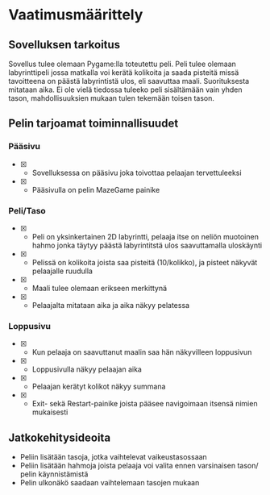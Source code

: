 # Vaatimusmäärittely

## Sovelluksen tarkoitus

Sovellus tulee olemaan Pygame:lla toteutettu peli. Peli tulee olemaan labyrinttipeli jossa matkalla voi kerätä kolikoita ja saada pisteitä missä tavoitteena on päästä labyrintistä ulos, eli saavuttaa maali. Suorituksesta mitataan aika. Ei ole vielä tiedossa tuleeko peli sisältämään vain yhden tason, mahdollisuuksien mukaan tulen tekemään toisen tason. 

## Pelin tarjoamat toiminnallisuudet

### Pääsivu
- [x] - Sovelluksessa on pääsivu joka toivottaa pelaajan tervettuleeksi
- [x] - Pääsivulla on pelin MazeGame painike

### Peli/Taso
- [x] - Peli on yksinkertainen 2D labyrintti, pelaaja itse on neliön muotoinen hahmo jonka täytyy päästä labyrintitstä ulos saavuttamalla uloskäynti
- [x] - Pelissä on kolikoita joista saa pisteitä (10/kolikko), ja pisteet näkyvät pelaajalle ruudulla
- [x] - Maali tulee olemaan erikseen merkittynä
- [x] - Pelaajalta mitataan aika ja aika näkyy pelatessa

### Loppusivu
- [x] - Kun pelaaja on saavuttanut maalin saa hän näkyvilleen loppusivun
- [x] - Loppusivulla näkyy pelaajan aika
- [x] - Pelaajan kerätyt kolikot näkyy summana
- [x] - Exit- sekä Restart-painike joista pääsee navigoimaan itsensä nimien mukaisesti

## Jatkokehitysideoita
- Peliin lisätään tasoja, jotka vaihtelevat vaikeustasossaan
- Peliin lisätään hahmoja joista pelaaja voi valita ennen varsinaisen tason/ pelin käynnistämistä
- Pelin ulkonäkö saadaan vaihtelemaan tasojen mukaan
